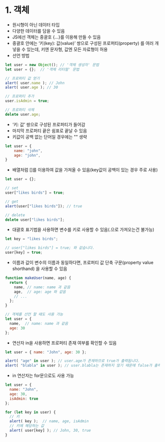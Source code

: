 # 1. 객체
- 원시형이 아닌 데이터 타입
- 다양한 데이터를 담을 수 있음
- JS에선 객체는 중괄호 {…}를 이용해 만들 수 있음
- 중괄호 안에는 ‘키(key): 값(value)’ 쌍으로 구성된 프로퍼티(property) 를 여러 개 넣을 수 있는데, 키엔 문자형, 값엔 모든 자료형이 허용
- 선언 방법
```javascript
let user = new Object(); // '객체 생성자' 문법
let user = {};  // '객체 리터럴' 문법

// 프로퍼티 값 얻기
alert( user.name ); // John
alert( user.age ); // 30

// 프로퍼티 추가
user.isAdmin = true;

// 프로퍼티 삭제
delete user.age;
```
- ‘키: 값’ 쌍으로 구성된 프로퍼티가 들어감
- 마지막 프로퍼티 끝은 쉼표로 끝날 수 있음
- 키값이 공백 없는 단어일 경우에는 "" 생략
```javascript
let user = {
    name: "john",
    age: "john",
}
```
- 배열처럼 []를 이용하여 값을 가져올 수 있음(key값이 공백이 있는 경우 주로 사용)
```javascript
let user = {};

// set
user["likes birds"] = true;

// get
alert(user["likes birds"]); // true

// delete
delete user["likes birds"];
```
- 대괄호 표기법을 사용하면 변수를 키로 사용할 수 있음(.으로 가져오는건 불가능)
```javascript
let key = "likes birds";

// user["likes birds"] = true; 와 같습니다.
user[key] = true;
```
- 이름과 값이 변수의 이름과 동일하다면, 프로퍼티 값 단축 구문(property value shorthand) 을 사용할 수 있음
```javascript
function makeUser(name, age) {
  return {
    name, // name: name 과 같음
    age,  // age: age 와 같음
    // ...
  };
}

// 객체를 선언 할 때도 사용 가능
let user = {
  name,  // name: name 과 같음
  age: 30
};
```
- 연산자 in을 사용하면 프로퍼티 존재 여부를 확인할 수 있음
```javascript
let user = { name: "John", age: 30 };

alert( "age" in user ); // user.age가 존재하므로 true가 출력됩니다.
alert( "blabla" in user ); // user.blabla는 존재하지 않기 때문에 false가 출력됩니다.
```
- in 연산자는 for문으로도 사용 가능
```javascript
let user = {
  name: "John",
  age: 30,
  isAdmin: true
};

for (let key in user) {
  // 키
  alert( key );  // name, age, isAdmin
  // 키에 해당하는 값
  alert( user[key] ); // John, 30, true
}
```
